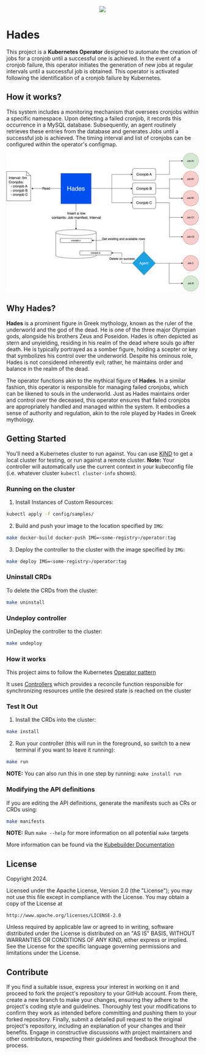 <p align="center">
  <img src="https://static.wikia.nocookie.net/disney_mirrorverse/images/6/64/Hades.png/revision/latest?cb=20220708113837" width=300" />
</p>

# Hades

This project is a __Kubernetes Operator__ designed to automate the creation of jobs for a cronjob until a successful one is achieved.
In the event of a cronjob failure, this operator initiates the generation of new jobs at regular intervals until a successful job is obtained.
This operator is activated following the identification of a cronjob failure by Kubernetes.

## How it works?

This system includes a monitoring mechanism that oversees cronjobs within a specific namespace.
Upon detecting a failed cronjob, it records this occurrence in a MySQL database.
Subsequently, an agent routinely retrieves these entries from the database and generates Jobs until a successful job is achieved.
The timing interval and list of cronjobs can be configured within the operator's configmap.

<p align="center">
  <img src=".github/assets/hades.svg" width="600" />
</p>

## Why Hades?

__Hades__ is a prominent figure in Greek mythology, known as the ruler of the underworld and the god of the dead.
He is one of the three major Olympian gods, alongside his brothers Zeus and Poseidon. Hades is often depicted as stern and unyielding,
residing in his realm of the dead where souls go after death. He is typically portrayed as a somber figure, holding a scepter or key that symbolizes
his control over the underworld. Despite his ominous role, Hades is not considered inherently evil; rather, he maintains order and balance in the realm of the dead.

The operator functions akin to the mythical figure of __Hades__.
In a similar fashion, this operator is responsible for managing failed cronjobs, which can be likened to souls in the underworld.
Just as Hades maintains order and control over the deceased, this operator ensures that failed cronjobs are appropriately handled and managed within the system.
It embodies a sense of authority and regulation, akin to the role played by Hades in Greek mythology.

## Getting Started

You’ll need a Kubernetes cluster to run against. You can use [KIND](https://sigs.k8s.io/kind) to get a local cluster for testing, or run against a remote cluster.
**Note:** Your controller will automatically use the current context in your kubeconfig file (i.e. whatever cluster `kubectl cluster-info` shows).

### Running on the cluster

1. Install Instances of Custom Resources:

```sh
kubectl apply -f config/samples/
```

2. Build and push your image to the location specified by `IMG`:

```sh
make docker-build docker-push IMG=<some-registry>/operator:tag
```

3. Deploy the controller to the cluster with the image specified by `IMG`:

```sh
make deploy IMG=<some-registry>/operator:tag
```

### Uninstall CRDs

To delete the CRDs from the cluster:

```sh
make uninstall
```

### Undeploy controller

UnDeploy the controller to the cluster:

```sh
make undeploy
```

### How it works

This project aims to follow the Kubernetes [Operator pattern](https://kubernetes.io/docs/concepts/extend-kubernetes/operator/)

It uses [Controllers](https://kubernetes.io/docs/concepts/architecture/controller/)
which provides a reconcile function responsible for synchronizing resources untile the desired state is reached on the cluster

### Test It Out

1. Install the CRDs into the cluster:

```sh
make install
```

2. Run your controller (this will run in the foreground, so switch to a new terminal if you want to leave it running):

```sh
make run
```

**NOTE:** You can also run this in one step by running: `make install run`

### Modifying the API definitions

If you are editing the API definitions, generate the manifests such as CRs or CRDs using:

```sh
make manifests
```

**NOTE:** Run `make --help` for more information on all potential `make` targets

More information can be found via the [Kubebuilder Documentation](https://book.kubebuilder.io/introduction.html)

## License

Copyright 2024.

Licensed under the Apache License, Version 2.0 (the "License");
you may not use this file except in compliance with the License.
You may obtain a copy of the License at

    http://www.apache.org/licenses/LICENSE-2.0

Unless required by applicable law or agreed to in writing, software
distributed under the License is distributed on an "AS IS" BASIS,
WITHOUT WARRANTIES OR CONDITIONS OF ANY KIND, either express or implied.
See the License for the specific language governing permissions and
limitations under the License.

## Contribute

If you find a suitable issue, express your interest in working on it and proceed to fork the project's repository to your GitHub account.
From there, create a new branch to make your changes, ensuring they adhere to the project's coding style and guidelines.
Thoroughly test your modifications to confirm they work as intended before committing and pushing them to your forked repository.
Finally, submit a detailed pull request to the original project's repository, including an explanation of your changes and their benefits.
Engage in constructive discussions with project maintainers and other contributors, respecting their guidelines and feedback throughout the process.
